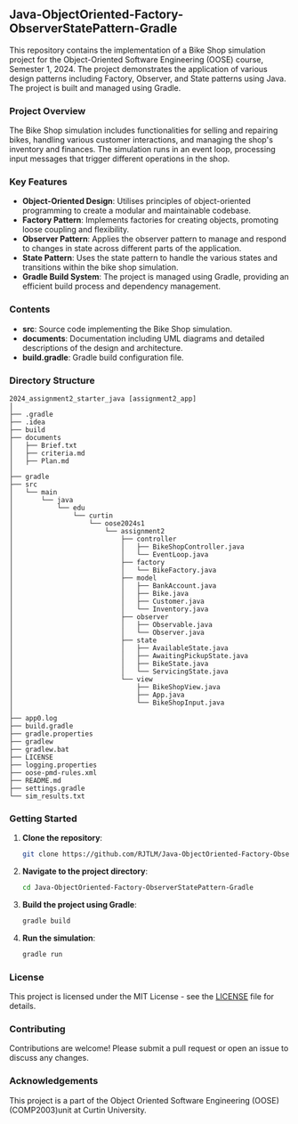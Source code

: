 ## Java-ObjectOriented-Factory-ObserverStatePattern-Gradle

This repository contains the implementation of a Bike Shop simulation project for the Object-Oriented Software Engineering (OOSE) course, Semester 1, 2024. The project demonstrates the application of various design patterns including Factory, Observer, and State patterns using Java. The project is built and managed using Gradle.

### Project Overview

The Bike Shop simulation includes functionalities for selling and repairing bikes, handling various customer interactions, and managing the shop's inventory and finances. The simulation runs in an event loop, processing input messages that trigger different operations in the shop.

### Key Features

- **Object-Oriented Design**: Utilises principles of object-oriented programming to create a modular and maintainable codebase.
- **Factory Pattern**: Implements factories for creating objects, promoting loose coupling and flexibility.
- **Observer Pattern**: Applies the observer pattern to manage and respond to changes in state across different parts of the application.
- **State Pattern**: Uses the state pattern to handle the various states and transitions within the bike shop simulation.
- **Gradle Build System**: The project is managed using Gradle, providing an efficient build process and dependency management.

### Contents

- **src**: Source code implementing the Bike Shop simulation.
- **documents**: Documentation including UML diagrams and detailed descriptions of the design and architecture.
- **build.gradle**: Gradle build configuration file.

### Directory Structure

```plaintext
2024_assignment2_starter_java [assignment2_app]
│
├── .gradle
├── .idea
├── build
├── documents
│   ├── Brief.txt
│   ├── criteria.md
│   ├── Plan.md
│
├── gradle
├── src
│   └── main
│       └── java
│           └── edu
│               └── curtin
│                   └── oose2024s1
│                       └── assignment2
│                           ├── controller
│                           │   ├── BikeShopController.java
│                           │   └── EventLoop.java
│                           ├── factory
│                           │   └── BikeFactory.java
│                           ├── model
│                           │   ├── BankAccount.java
│                           │   ├── Bike.java
│                           │   ├── Customer.java
│                           │   └── Inventory.java
│                           ├── observer
│                           │   ├── Observable.java
│                           │   └── Observer.java
│                           ├── state
│                           │   ├── AvailableState.java
│                           │   ├── AwaitingPickupState.java
│                           │   ├── BikeState.java
│                           │   └── ServicingState.java
│                           └── view
│                               ├── BikeShopView.java
│                               ├── App.java
│                               └── BikeShopInput.java
│
├── app0.log
├── build.gradle
├── gradle.properties
├── gradlew
├── gradlew.bat
├── LICENSE
├── logging.properties
├── oose-pmd-rules.xml
├── README.md
├── settings.gradle
└── sim_results.txt
```

### Getting Started

1. **Clone the repository**:
    ```sh
    git clone https://github.com/RJTLM/Java-ObjectOriented-Factory-ObserverStatePattern-Gradle.git
    ```

2. **Navigate to the project directory**:
    ```sh
    cd Java-ObjectOriented-Factory-ObserverStatePattern-Gradle
    ```

3. **Build the project using Gradle**:
    ```sh
    gradle build
    ```

4. **Run the simulation**:
    ```sh
    gradle run
    ```

### License

This project is licensed under the MIT License - see the [LICENSE](LICENSE) file for details.

### Contributing

Contributions are welcome! Please submit a pull request or open an issue to discuss any changes.

### Acknowledgements

This project is a part of the Object Oriented Software Engineering (OOSE)(COMP2003)unit at Curtin University.
